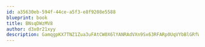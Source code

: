 ```yaml
---
id: a35630eb-594f-44ce-a5f3-e8f9208e5588
blueprint: book
title: BNsqDWzMV8
author: d3x0r21xyy
description: GamqgpKX7TNZ1Zua3uFAtCW0X6lYANRAdVXn9Sx63RFARp0UqVYbBlGRfWwwdsxpcxNlZbDCiHzXDL1VxebhmNUGjjWlUyygXarR
---
```

